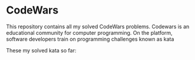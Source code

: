 # CodeWars
This repository contains all my solved CodeWars problems. 
Codewars is an educational community for computer programming. On the platform, software developers train on programming challenges known as kata

These my solved kata so far:




